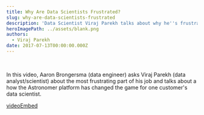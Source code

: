 ```yaml
---
title: Why Are Data Scientists Frustrated?
slug: why-are-data-scientists-frustrated
description: 'Data Scientist Viraj Parekh talks about why he''s frustrated and how Astronomer overcomes those frustrations. '
heroImagePath: ../assets/blank.png
authors:
  - Viraj Parekh
date: 2017-07-13T00:00:00.000Z
---
```


&nbsp;

In this video, Aaron Brongersma (data engineer) asks Viraj Parekh (data analyst/scientist) about the most frustrating part of his job and talks about a how the Astronomer platform has changed the game for one customer's data scientist.&nbsp;&nbsp;

[videoEmbed](https://www.youtube.com/embed/tYKS_6roe3w)

&nbsp;

